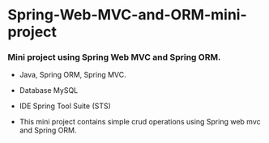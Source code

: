 # Spring-Web-MVC-and-ORM-mini-project
### Mini project using Spring Web MVC and Spring ORM.
- Java, Spring ORM, Spring MVC.

- Database MySQL

- IDE Spring Tool Suite (STS)

- This mini project contains simple crud operations using Spring web mvc and Spring ORM.
